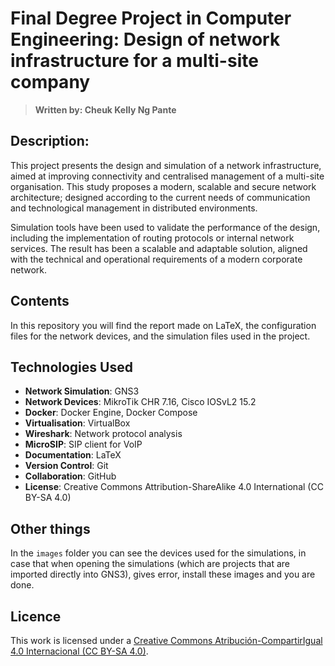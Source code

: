 # Final Degree Project in Computer Engineering: Design of network infrastructure for a multi-site company

> **Written by: Cheuk Kelly Ng Pante**

## Description:
This project presents the design and simulation of a network infrastructure, aimed at improving 
connectivity and centralised management of a multi-site organisation. This study proposes a modern, scalable and secure network architecture; designed according to the current needs 
of communication and technological management in distributed environments.

Simulation tools have been used to validate the performance of the design, including the implementation of routing protocols or internal network services. The result has been a scalable and adaptable solution, aligned with the technical and operational requirements of a modern corporate network.

## Contents
In this repository you will find the report made on LaTeX, the configuration files for the network devices, and the simulation files used in the project.

## Technologies Used
- **Network Simulation**: GNS3
- **Network Devices**: MikroTik CHR 7.16, Cisco IOSvL2 15.2
- **Docker**: Docker Engine, Docker Compose
- **Virtualisation**: VirtualBox
- **Wireshark**: Network protocol analysis
- **MicroSIP**: SIP client for VoIP
- **Documentation**: LaTeX
- **Version Control**: Git
- **Collaboration**: GitHub
- **License**: Creative Commons Attribution-ShareAlike 4.0 International (CC BY-SA 4.0)

## Other things
In the `images` folder you can see the devices used for the simulations, in case that when opening the simulations (which are projects that are imported directly into GNS3), gives error, install these images and you are done.

## Licence
This work is licensed under a [Creative Commons Atribución-CompartirIgual 4.0 Internacional (CC BY-SA 4.0)](https://creativecommons.org/licenses/by-sa/4.0/deed.es).
